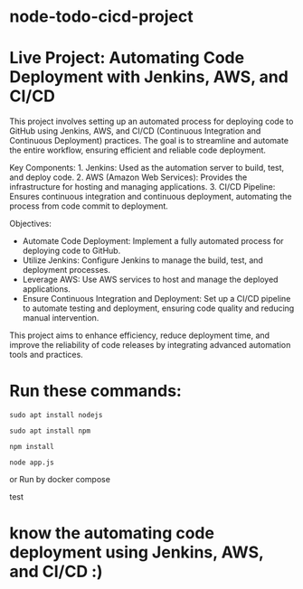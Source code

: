 # node-todo-cicd-project
# Live Project: Automating Code Deployment with Jenkins, AWS, and CI/CD
This project involves setting up an automated process for deploying code to GitHub using Jenkins, AWS, and CI/CD (Continuous Integration and Continuous Deployment) practices. The goal is to streamline and automate the entire workflow, ensuring efficient and reliable code deployment.

Key Components:
    1. Jenkins: Used as the automation server to build, test, and deploy code.
    2. AWS (Amazon Web Services): Provides the infrastructure for hosting and managing applications.
    3. CI/CD Pipeline: Ensures continuous integration and continuous deployment, automating the process from code commit to deployment.

Objectives:

- Automate Code Deployment: Implement a fully automated process for deploying code to GitHub.
- Utilize Jenkins: Configure Jenkins to manage the build, test, and deployment processes.
- Leverage AWS: Use AWS services to host and manage the deployed applications.
- Ensure Continuous Integration and Deployment: Set up a CI/CD pipeline to automate testing and deployment, ensuring code quality and reducing manual intervention.

This project aims to enhance efficiency, reduce deployment time, and improve the reliability of code releases by integrating advanced automation tools and practices.

# Run these commands:

`sudo apt install nodejs`


`sudo apt install npm`


`npm install`

`node app.js`

or Run by docker compose

test


# know the automating code deployment using Jenkins, AWS, and CI/CD :)

